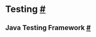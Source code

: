 # Testing [#](https://www.elastic.co/guide/en/elasticsearch/reference/current/testing.html#testing)
## Java Testing Framework [#](https://www.elastic.co/guide/en/elasticsearch/reference/current/testing-framework.html#testing-framework)
<!--stackedit_data:
eyJoaXN0b3J5IjpbMTA0MTM5NjEwM119
-->